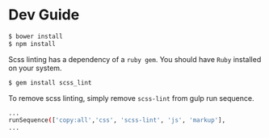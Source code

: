 #  Dev Guide
```sh
$ bower install
$ npm install
```
Scss linting has a dependency of a `ruby gem`. You should have `Ruby` installed on your system.


```sh
$ gem install scss_lint
```
 
To remove scss linting, simply remove `scss-lint` from gulp run sequence. 

```sh
...
runSequence(['copy:all','css', 'scss-lint', 'js', 'markup'],
...
```
